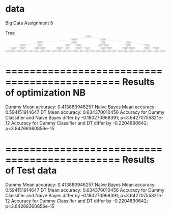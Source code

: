 # data
Big Data Assignment 5

Tree
![alt tag](https://raw.githubusercontent.com/kmarkiv/data/master/byte-5/tree.png)

=============================================
Results of optimization  NB
=============================================
Dummy Mean accuracy:  0.413880946257
Naive Bayes Mean accuracy:  0.594151914647
DT Mean accuracy:  0.634370010456
Accuracy for Dummy Classifier and Naive Bayes differ by -0.180270968391; p<3.64270755821e-12
Accuracy for Dummy Classifier and DT differ by -0.2204890642; p<3.84268360856e-15

=============================================
Results of Test data
=============================================
Dummy Mean accuracy:  0.413880946257
Naive Bayes Mean accuracy:  0.594151914647
DT Mean accuracy:  0.634370010456
Accuracy for Dummy Classifier and Naive Bayes differ by -0.180270968391; p<3.64270755821e-12
Accuracy for Dummy Classifier and DT differ by -0.2204890642; p<3.84268360856e-15
